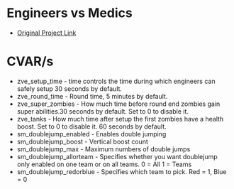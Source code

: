 # Engineers vs Medics
* [Original Project Link](https://forums.alliedmods.net/showthread.php?p=2513026)

# CVAR/s
* zve_setup_time - time controls the time during which engineers can safely setup 30 seconds by default.
* zve_round_time - Round time, 5 minutes by default.
* zve_super_zombies - How much time before round end zombies gain super abilities.30 seconds by default. Set to 0 to disable it.
* zve_tanks - How much time after setup the first zombies have a health boost. Set to 0 to disable it. 60 seconds by default.
* sm_doublejump_enabled - Enables double jumping
* sm_doublejump_boost - Vertical boost count
* sm_doublejump_max - Maximum numbers of double jumps
* sm_doublejump_allorteam - Specifies whether you want doublejump only enabled on one team or on all teams. 0 = All 1 = Teams
* sm_doublejump_redorblue - Specifies which team to pick. Red = 1, Blue = 0

